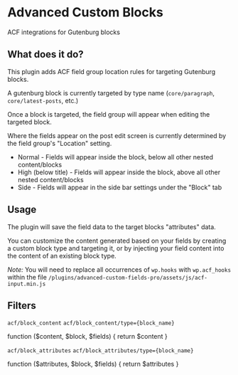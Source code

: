 # Advanced Custom Blocks

ACF integrations for Gutenburg blocks

## What does it do?

This plugin adds ACF field group location rules for targeting Gutenburg blocks.

A gutenburg block is currently targeted by type name (`core/paragraph`, `core/latest-posts`, etc.)

Once a block is targeted, the field group will appear when editing the targeted block.

Where the fields appear on the post edit screen is currently determined by the field group's "Location" setting.

 * Normal - Fields will appear inside the block, below all other nested content/blocks
 * High (below title) - Fields will appear inside the block, above all other nested content/blocks
 * Side - Fields will appear in the side bar settings under the "Block" tab
 
## Usage

The plugin will save the field data to the target blocks "attributes" data.

You can customize the content generated based on your fields by creating a custom block type and targeting it, or by injecting your field content into the content of an existing block type.

*Note:* You will need to replace all occurrences of `wp.hooks` with `wp.acf_hooks` within the file `/plugins/advanced-custom-fields-pro/assets/js/acf-input.min.js`

## Filters

`acf/block_content`
`acf/block_content/type={block_name}`

function ($content, $block, $fields) {
  return $content
}

`acf/block_attributes`
`acf/block_attributes/type={block_name}`

function ($attributes, $block, $fields) {
  return $attributes
}
